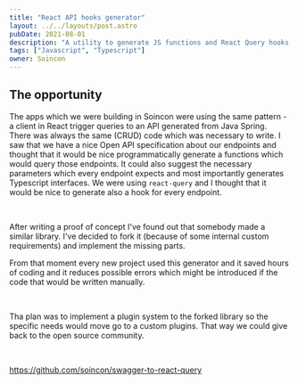 ```yaml
---
title: "React API hooks generator"
layout: ../../layouts/post.astro
pubDate: 2021-08-01
description: "A utility to generate JS functions and React Query hooks for API communication."
tags: ["Javascript", "Typescript"]
owner: Soincon
---
```


<h2 class="text-xl font-bold">The opportunity</h2>

The apps which we were building in Soincon were using the same pattern - a client in React trigger queries to an API generated from Java Spring. There was always the same (CRUD) code which was necessary to write. I saw that we have a nice Open API specification about our endpoints and thought that it would be nice programmatically generate a functions which would query those endpoints. It could also suggest the necessary parameters which every endpoint expects and most importantly generates Typescript interfaces. We were using `react-query` and I thought that it would be nice to generate also a hook for every endpoint.

<br />

After writing a proof of concept I've found out that somebody made a similar library. I've decided to fork it (because of some internal custom requirements) and implement the missing parts.

From that moment every new project used this generator and it saved hours of coding and it reduces possible errors which might be introduced if the code that would be written manually.

<br />

Tha plan was to implement a plugin system to the forked library so the specific needs would move go to a custom plugins. That way we could give back to the open source community.

<br />

<p class="text-yellow-300">
<a href="https://github.com/soincon/swagger-to-react-query" target="_blank">https://github.com/soincon/swagger-to-react-query</a>
</p>
